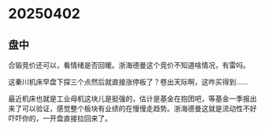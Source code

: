 # 20250402

## 盘中

合锻竞价还可以，看情绪是否回暖。浙海德曼这个竞价不知道啥情况，有雷吗。

这秦川机床早盘下探三个点然后就直接涨停板了？卷出天际啊，这咋买得到……

最近机床也就是工业母机这块儿是挺强的，估计是基金在抱团吧，等基金一季报出来了可以验证，感觉整个板块有业绩的在慢慢走趋势。浙海德曼这就是流动性不好吓吓你的，一开盘直接拉回来了。
